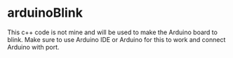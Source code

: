 # arduinoBlink
This c++ code is not mine and will be used to make the Arduino board to blink. Make sure to use Arduino IDE or Arduino for this to work and connect Arduino with port.
